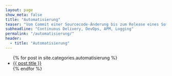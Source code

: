 ```yaml
---
layout: page
show_meta: false
title: "Automatisierung"
teaser: "Vom Commit einer Sourcecode-Änderung bis zum Release eines Software-Systems in Produktion ist es meist ein weiter Weg: Änderungen müssen getestet, Konfigurationen geändert, Patches eingespielt und Datenbankschemata aktualisiert werden. Das Ergebnis sind lange Releasezyklen und \"Bauchschmerzen\" vorm nächsten Release. Gleichzeitig steigen die Erwartungen Ihrer Fachanwender. Unsere Experten helfen die letzte Meile zu bewältigen und zeigen Ihnen die richtigen Praktiken und Werzeuge, um Deplyoment-Prozesse zu automatisieren und ein effektives Monitoring von Anwendungen und Systemen sicherzustellen."
subheadline: "Continuous Delivery, DevOps, APM, Logging"
permalink: "/automatisierung/"
header:
  - title: "Automatisierung"
---
```

<ul>
    {% for post in site.categories.automatisierung %}
    <li><a href="{{ site.url }}{{ post.url }}">{{ post.title }}</a></li>
    {% endfor %}
</ul>
